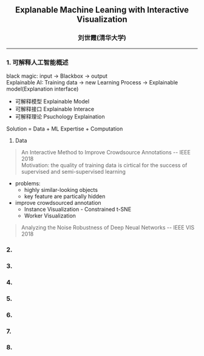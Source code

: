 ## <center>Explanable Machine Leaning with Interactive Visualization
### <center>刘世霞(清华大学)
---
### 1. 可解释人工智能概述
black magic: input -> Blackbox -> output  
Explainable AI: Training data -> new Learning Process -> Explainable model(Explanation interface)  
- 可解释模型 Explainable Model
- 可解释接口 Explainable Interace
- 可解释理论 Psuchology Explaination  

Solution = Data + ML Expertise + Computation
1. Data   
> An Interactive Method to Improve Crowdsource Annotations  -- IEEE 2018  
> Motivation: the quality of training data is cirtical for the success of supervised and semi-supervised learning  

- problems:   
  - highly similar-looking objects  
  - key feature are partically hidden
- improve crowdsourced annotation
    - Instance Visualization - Constrained t-SNE
    - Worker Visualization
> Analyzing the Noise Robustness of Deep Neual Networks -- IEEE VIS 2018
### 2. 
### 3. 
### 4. 
### 5. 
### 6. 
### 7. 
### 8. 
